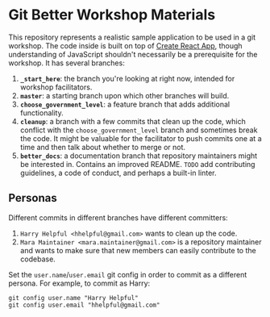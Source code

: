 # Git Better Workshop Materials

This repository represents a realistic sample application to be used in a git workshop. The code inside is built on top of [Create React App](https://facebook.github.io/create-react-app/), though understanding of JavaScript shouldn't necessarily be a prerequisite for the workshop. It has several branches:

1. **`_start_here`**: the branch you're looking at right now, intended for workshop facilitators.
2. **`master`**: a starting branch upon which other branches will build.
3. **`choose_government_level`**: a feature branch that adds additional functionality.
4. **`cleanup`**: a branch with a few commits that clean up the code, which conflict with the `choose_government_level` branch and sometimes break the code. It might be valuable for the facilitator to push commits one at a time and then talk about whether to merge or not.
5. **`better_docs`**: a documentation branch that repository maintainers might be interested in. Contains an improved README. `TODO` add contributing guidelines, a code of conduct, and perhaps a built-in linter.

## Personas

Different commits in different branches have different committers:

1. `Harry Helpful <hhelpful@gmail.com>` wants to clean up the code.
2. `Mara Maintainer <mara.maintainer@gmail.com>` is a repository maintainer and wants to make sure that new members can easily contribute to the codebase.

Set the `user.name`/`user.email` git config in order to commit as a different persona. For example, to commit as Harry:

```
git config user.name "Harry Helpful"
git config user.email "hhelpful@gmail.com"
```
